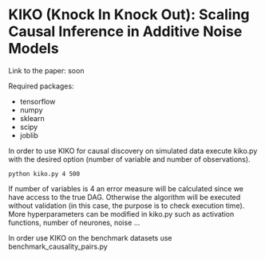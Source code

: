 # KIKO (Knock In Knock Out): Scaling Causal Inference in Additive Noise Models

Link to the paper: soon

Required packages:
* tensorflow
* numpy
* sklearn
* scipy
* joblib

In order to use KIKO for causal discovery on simulated data execute kiko.py with the desired option (number of variable and number of observations).
```shell
python kiko.py 4 500
```
If number of variables is 4 an error measure will be calculated since we have access to the true DAG. Otherwise the algorithm will be executed without validation (in this case, the purpose is to check execution time).
More hyperparameters can be modified in kiko.py such as activation functions, number of neurones, noise ...

In order use KIKO on the benchmark datasets use benchmark_causality_pairs.py
